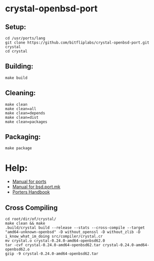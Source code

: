 # crystal-openbsd-port

## Setup:

```
cd /usr/ports/lang
git clone https://github.com/bitfliplabs/crystal-openbsd-port.git crystal
cd crystal
```

## Building:
```
make build
```

## Cleaning:
```
make clean
make clean=all
make clean=depends
make clean=dist
make clean=packages
```

## Packaging:
```
make package
```

# Help:

- [Manual for ports](https://man.openbsd.org/ports)
- [Manual for bsd.port.mk](https://man.openbsd.org/bsd.port.mk)
- [Porters Handbook](https://www.openbsd.org/faq/ports/index.html)


## Cross Compiling

```
cd root/dir/of/crystal/
make clean && make
.build/crystal build --release --stats --cross-compile --target "amd64-unknown-openbsd" -D without_openssl -D without_zlib -D i_know_what_im_doing src/compiler/crystal.cr
mv crystal.o crystal-0.24.0-amd64-openbsd62.0
tar -cvf crystal-0.24.0-amd64-openbsd62.tar crystal-0.24.0-amd64-openbsd62.o 
gzip -9 crystal-0.24.0-amd64-openbsd62.tar
```
